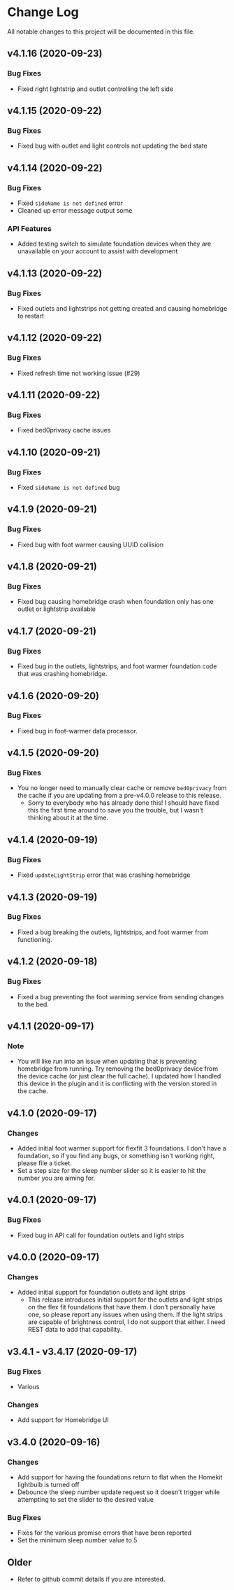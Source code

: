 # Change Log

All notable changes to this project will be documented in this file.

## v4.1.16 (2020-09-23)

### Bug Fixes

- Fixed right lightstrip and outlet controlling the left side

## v4.1.15 (2020-09-22)

### Bug Fixes

- Fixed bug with outlet and light controls not updating the bed state

## v4.1.14 (2020-09-22)

### Bug Fixes

- Fixed `sideName is not defined` error
- Cleaned up error message output some

### API Features

- Added testing switch to simulate foundation devices when they are unavailable on your account to assist with development

## v4.1.13 (2020-09-22)

### Bug Fixes

- Fixed outlets and lightstrips not getting created and causing homebridge to restart

## v4.1.12 (2020-09-22)

### Bug Fixes

- Fixed refresh time not working issue (#29)

## v4.1.11 (2020-09-22)

### Bug Fixes

- Fixed bed0privacy cache issues

## v4.1.10 (2020-09-21)

### Bug Fixes

- Fixed `sideName is not defined` bug

## v4.1.9 (2020-09-21)

### Bug Fixes

- Fixed bug with foot warmer causing UUID collision

## v4.1.8 (2020-09-21)

### Bug Fixes

- Fixed bug causing homebridge crash when foundation only has one outlet or lightstrip available

## v4.1.7 (2020-09-21)

### Bug Fixes

- Fixed bug in the outlets, lightstrips, and foot warmer foundation code that was crashing homebridge.

## v4.1.6 (2020-09-20)

### Bug Fixes

- Fixed bug in foot-warmer data processor. 

## v4.1.5 (2020-09-20)

### Bug Fixes

- You no longer need to manually clear cache or remove `bed0privacy` from the cache if you are updating from a pre-v4.0.0 release to this release. 
  - Sorry to everybody who has already done this! I should have fixed this the first time around to save you the trouble, but I wasn't thinking about it at the time. 

## v4.1.4 (2020-09-19)

### Bug Fixes

- Fixed `updateLightStrip` error that was crashing homebridge

## v4.1.3 (2020-09-19)

### Bug Fixes

- Fixed a bug breaking the outlets, lightstrips, and foot warmer from functioning. 

## v4.1.2 (2020-09-18)

### Bug Fixes

- Fixed a bug preventing the foot warming service from sending changes to the bed. 

## v4.1.1 (2020-09-17)

### Note

- You will like run into an issue when updating that is preventing homebridge from running. Try removing the bed0privacy device from the device cache (or just clear the full cache). I updated how I handled this device in the plugin and it is conflicting with the version stored in the cache. 

## v4.1.0 (2020-09-17)

### Changes

- Added initial foot warmer support for flexfit 3 foundations. I don't have a foundation, so if you find any bugs, or something isn't working right, please file a ticket.
- Set a step size for the sleep number slider so it is easier to hit the number you are aiming for.

## v4.0.1 (2020-09-17)

### Bug Fixes

- Fixed bug in API call for foundation outlets and light strips

## v4.0.0 (2020-09-17)

### Changes

- Added initial support for foundation outlets and light strips
  - This release introduces initial support for the outlets and light strips on the flex fit foundations that have them. I don't personally have one, so please report any issues when using them. If the light strips are capable of brightness control, I do not support that either. I need REST data to add that capability.

## v3.4.1 - v3.4.17 (2020-09-17)

### Bug Fixes

- Various

### Changes

- Add support for Homebridge UI

## v3.4.0 (2020-09-16)

### Changes

- Add support for having the foundations return to flat when the Homekit lightbulb is turned off
- Debounce the sleep number update request so it doesn't trigger while attempting to set the slider to the desired value

### Bug Fixes

- Fixes for the various promise errors that have been reported
- Set the minimum sleep number value to 5

## Older

- Refer to github commit details if you are interested. 